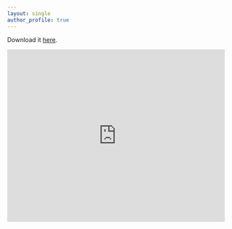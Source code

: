```yaml
---
layout: single
author_profile: true
---
```

Download it [here](assets/CV2024Dec.pdf).

<embed src="https://watanabeyuto.github.io/assets/CV2024Dec.pdf" type="application/pdf" width="100%" height="400px"/>